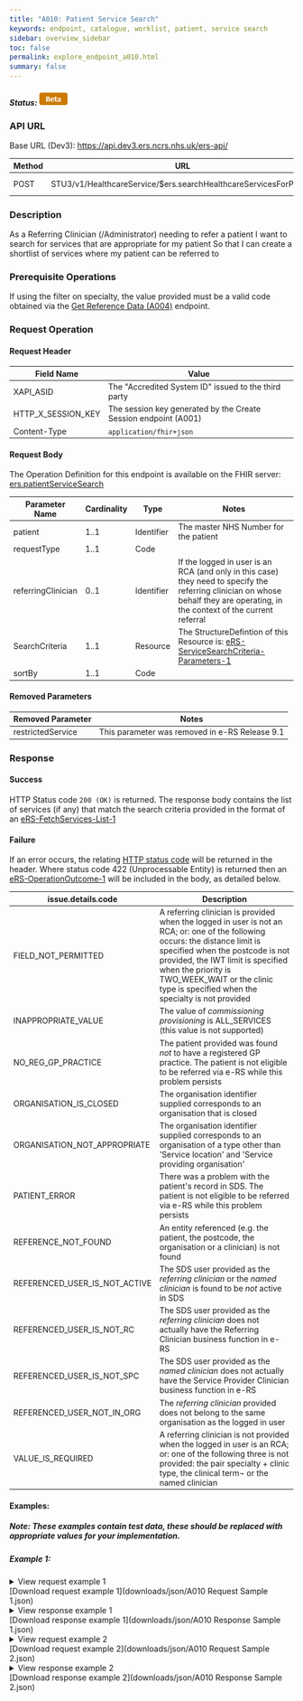 ```yaml
---
title: "A010: Patient Service Search"
keywords: endpoint, catalogue, worklist, patient, service search
sidebar: overview_sidebar
toc: false
permalink: explore_endpoint_a010.html
summary: false
---
```


##### Status: ![Beta](images/icons/api_beta.png)

### API URL

Base URL (Dev3): https://api.dev3.ers.ncrs.nhs.uk/ers-api/

| Method | URL | Authentication |
| -------------| --- | ---------------- |
| POST | STU3/v1/HealthcareService/$ers.searchHealthcareServicesForPatient | Session Token [(Details)](develop_business_flow_bf001.html) |

### Description
As a Referring Clinician (/Administrator) needing to refer a patient
I want to search for services that are appropriate for my patient
So that I can create a shortlist of services where my patient can be referred to

### Prerequisite Operations
If using the filter on specialty, the value provided must be a valid code obtained via the [Get Reference Data (A004)](explore_endpoint_a004.html) endpoint.

### Request Operation

#### Request Header

| Field Name | Value |
| ---- | ---- |
| XAPI_ASID | The "Accredited System ID" issued to the third party |
| HTTP_X_SESSION_KEY | The session key generated by the Create Session endpoint (A001)  |
| Content-Type |	`application/fhir+json` |


#### Request Body
The Operation Definition for this endpoint is available on the FHIR server: [ers.patientServiceSearch](https://fhir.nhs.uk/STU3/OperationDefinition/eRS-PatientServiceSearch-Operation-1)

| Parameter Name             | Cardinality | Type            | Notes |
| -------------------------- | ----------- | --------------- | ----- |
| patient                    | 1..1        | Identifier      | The master NHS Number for the patient  |
| requestType                | 1..1        | Code            |       |
| referringClinician         | 0..1        | Identifier      | If the logged in user is an RCA (and only in this case) they need to specify the referring clinician on whose behalf they are operating, in the context of the current referral |
| SearchCriteria             | 1..1        | Resource        | The StructureDefintion of this Resource is:  [eRS-ServiceSearchCriteria-Parameters-1](https://fhir.nhs.uk/STU3/StructureDefinition/eRS-ServiceSearchCriteria-Parameters-1)  |
| sortBy                     | 1..1        | Code            |       |

#### Removed Parameters  

| Removed Parameter           | Notes |
| --------------------------- | ----------- |
| restrictedService           | This parameter was removed in e-RS Release 9.1 |  


### Response

#### Success
HTTP Status code `200 (OK)` is returned. The response body contains the list of services (if any) that match the search criteria provided in the format of an [eRS-FetchServices-List-1](https://fhir.nhs.uk/STU3/StructureDefinition/eRS-FetchServices-List-1)

#### Failure
If an error occurs, the relating [HTTP status code](explore_error_messages.html) will be returned in the header.
Where status code 422 (Unprocessable Entity) is returned then an [eRS-OperationOutcome-1](https://fhir.nhs.uk/STU3/StructureDefinition/eRS-OperationOutcome-1) will be included in the body, as detailed below.  

| issue.details.code | Description |
| ------------------ | ------ |
| FIELD_NOT_PERMITTED | A referring clinician is provided when the logged in user is not an RCA; or: one of the following occurs: the distance limit is specified when the postcode is not provided, the IWT limit is specified when the priority is TWO_WEEK_WAIT or the clinic type is specified when the specialty is not provided |
| INAPPROPRIATE_VALUE | The value of _commissioning provisioning_ is ALL_SERVICES (this value is not supported) |
| NO_REG_GP_PRACTICE | The patient provided was found *not* to have a registered GP practice. The patient is not eligible to be referred via e-RS while this problem persists |
| ORGANISATION_IS_CLOSED | The organisation identifier supplied corresponds to an organisation that is closed |
| ORGANISATION_NOT_APPROPRIATE | The organisation identifier supplied corresponds to an organisation of a type other than 'Service location' and 'Service providing organisation' |
| PATIENT_ERROR | There was a problem with the patient's record in SDS. The patient is not eligible to be referred via e-RS while this problem persists|
| REFERENCE_NOT_FOUND | An entity referenced (e.g. the patient, the postcode, the organisation or a clinician) is not found |
| REFERENCED_USER_IS_NOT_ACTIVE | The SDS user provided as the _referring clinician_ or the _named clinician_ is found to be *not* active in SDS |
| REFERENCED_USER_IS_NOT_RC | The SDS user provided as the _referring clinician_ does not actually have the Referring Clinician business function in e-RS |
| REFERENCED_USER_IS_NOT_SPC | The SDS user provided as the _named clinician_ does not actually have the Service Provider Clinician business function in e-RS |
| REFERENCED_USER_NOT_IN_ORG | The  _referring clinician_ provided does not belong to the same organisation as the logged in user |
| VALUE_IS_REQUIRED | A referring clinician is not provided when the logged in user is an RCA; or: one of the following three is not provided: the pair specialty + clinic type, the clinical term¬ or the named clinician |

#### Examples:
##### Note: These examples contain test data, these should be replaced with appropriate values for your implementation.  

##### Example 1:  

<details><summary>View request example 1</summary>
<br>
  <pre>
  {
    "resourceType": "Parameters",
    "meta": {
      "profile": [
        "https://fhir.nhs.uk/STU3/StructureDefinition/eRS-PatientServiceSearch-Parameters-1"
      ]
    },
    "parameter": [
      {
        "name": "requestType",
        "valueCoding": {
          "system": "https://fhir.nhs.uk/STU3/CodeSystem/eRS-RequestType-1",
          "code": "APPOINTMENT_REQUEST"
        }
      },
      {
        "name": "sortBy",
        "valueCoding": {
          "system": "https://fhir.nhs.uk/STU3/CodeSystem/eRS-SortBy-1",
          "code": "IWT"
        }
      },
      {
        "name": "patient",
        "valueIdentifier": {
          "system": "http://fhir.nhs.net/Id/nhs-number",
          "value": "1000000001"
        }
      },
      {
        "name": "searchCriteria",
        "resource": {
          "resourceType": "Parameters",
          "meta": {
            "profile": [
              "https://fhir.nhs.uk/STU3/StructureDefinition/eRS-ServiceSearchCriteria-Parameters-1"
            ]
          },
          "id": "ServiceSearchCriteria-1",
          "parameter": [
            {
              "name": "priority",
              "valueCoding": {
                "system": "https://fhir.nhs.uk/STU3/CodeSystem/eRS-Priority-1",
                "code": "ROUTINE"
              }
            },
            {
              "name": "specialty",
              "valueCoding": {
                "system": "https://fhir.nhs.uk/STU3/CodeSystem/eRS-Specialty-1",
                "code": "GENETICS"
              }
            },
            {
              "name": "clinicType",
              "valueCoding": {
                "system": "https://fhir.nhs.uk/STU3/CodeSystem/eRS-ClinicType-1",
                "code": "GENETICS_2"
              }
            },
            {
              "name": "commissioningProvisioning",
              "valueCoding": {
                "system": "https://fhir.nhs.uk/STU3/CodeSystem/eRS-CommissioningProvisioning-1",
                "code": "ALL_AVAILABLE_FOR_BOOKING"
              }
            },
            {
              "name": "ageAndGenderAppropriate",
              "valueBoolean": true
            }
          ]
        }
      }
    ]
  }
  </pre>
</details>  
[Download request example 1](downloads/json/A010 Request Sample 1.json)  

<details><summary>View response example 1</summary>
<br>
  <pre>
  {
    "meta": {
      "profile": [
        "https://fhir.nhs.uk/STU3/StructureDefinition/eRS-FetchServices-List-1"
      ]
    },
    "resourceType": "List",
    "status": "current",
    "mode": "snapshot",
    "entry": [
      {
        "extension": [
          {
            "extension": [
              {
                "url": "displayProminently",
                "valueBoolean": false
              },
              {
                "url": "indicativeAppointmentWaitTime",
                "valueCodeableConcept": {
                  "coding": [
                    {
                      "system": "https://fhir.nhs.uk/STU3/CodeSystem/eRS-IWT-1",
                      "code": "NOT_APPLICABLE"
                    }
                  ]
                }
              }
            ],
            "url": "https://fhir.nhs.uk/STU3/StructureDefinition/Extension-eRS-ServiceSearch-ListItem-1"
          }
        ],
        "item": {
          "extension": [
            {
              "extension": [
                {
                  "url": "serviceName",
                  "valueString": "Triage - Genetics"
                },
                {
                  "url": "specialty",
                  "valueCodeableConcept": {
                    "coding": [
                      {
                        "system": "https://fhir.nhs.uk/STU3/CodeSystem/eRS-Specialty-1",
                        "code": "GENETICS"
                      }
                    ]
                  }
                },
                {
                  "url": "genderTreated",
                  "valueCodeableConcept": {
                    "coding": [
                      {
                        "system": "https://fhir.nhs.uk/STU3/CodeSystem/eRS-GenderTreated-1",
                        "code": "MALE_AND_FEMALE"
                      }
                    ]
                  }
                },
                {
                  "url": "bookableType",
                  "valueCodeableConcept": {
                    "coding": [
                      {
                        "system": "https://fhir.nhs.uk/STU3/CodeSystem/eRS-BookableType-1",
                        "code": "UNSPECIFIED"
                      }
                    ]
                  }
                },
                {
                  "url": "referralLetterRequired",
                  "valueBoolean": true
                },
                {
                  "url": "location",
                  "valueReference": {
                    "display": "ROYAL NAVAL HOSPITAL PLYMOUTH",
                    "identifier": {
                      "system": "https://directory.spineservices.nhs.uk/STU3/Organization",
                      "value": "XMDN2"
                    }
                  }
                },
                {
                  "url": "linkToNHSWebsite",
                  "valueString": "https://www.nhs.uk/service-search/chooseandbook?serviceId=50100"
                },
                {
                  "url": "supportedRequestFlowType",
                  "valueCodeableConcept": {
                    "coding": [
                      {
                        "system": "https://fhir.nhs.uk/STU3/CodeSystem/eRS-RequestFlowType-1",
                        "code": "TRIAGE_REQUEST"
                      }
                    ]
                  }
                },
                {
                  "url": "additionalRequirementSupported",
                  "valueCodeableConcept": {
                    "coding": [
                      {
                        "system": "https://fhir.nhs.uk/STU3/CodeSystem/eRS-AdditionalRequirementType-1",
                        "code": "ADVOCACY"
                      }
                    ]
                  }
                },
                {
                  "url": "additionalRequirementSupported",
                  "valueCodeableConcept": {
                    "coding": [
                      {
                        "system": "https://fhir.nhs.uk/STU3/CodeSystem/eRS-AdditionalRequirementType-1",
                        "code": "INTERPRETER"
                      }
                    ]
                  }
                }
              ],
              "url": "https://fhir.nhs.uk/STU3/StructureDefinition/Extension-eRS-ServiceSummaryView-1"
            }
          ],
          "identifier": {
            "system": "http://fhir.nhs.net/Id/ers-service",
            "value": "50100"
          }
        }
      }
    ]
  }
  </pre>
</details>
[Download response example 1](downloads/json/A010 Response Sample 1.json)  

<details><summary>View request example 2</summary>
<br>
  <pre>
  {
    "resourceType": "Parameters",
    "meta": {
      "profile": [
        "https://fhir.nhs.uk/STU3/StructureDefinition/eRS-PatientServiceSearch-Parameters-1"
      ]
    },
    "parameter": [
      {
        "name": "requestType",
        "valueCoding": {
          "system": "https://fhir.nhs.uk/STU3/CodeSystem/eRS-RequestType-1",
          "code": "APPOINTMENT_REQUEST"
        }
      },
      {
        "name": "sortBy",
        "valueCoding": {
          "system": "https://fhir.nhs.uk/STU3/CodeSystem/eRS-SortBy-1",
          "code": "DISTANCE"
        }
      },
      {
        "name": "patient",
        "valueIdentifier": {
          "system": "http://fhir.nhs.net/Id/nhs-number",
          "value": "1000000001"
        }
      },
      {
        "name": "searchCriteria",
        "resource": {
          "resourceType": "Parameters",
          "meta": {
            "profile": [
              "https://fhir.nhs.uk/STU3/StructureDefinition/eRS-ServiceSearchCriteria-Parameters-1"
            ]
          },
          "id": "ServiceSearchCriteria-1",
          "parameter": [
            {
              "name": "priority",
              "valueCoding": {
                "system": "https://fhir.nhs.uk/STU3/CodeSystem/eRS-Priority-1",
                "code": "ROUTINE"
              }
            },
            {
              "name": "specialty",
              "valueCoding": {
                "system": "https://fhir.nhs.uk/STU3/CodeSystem/eRS-Specialty-1",
                "code": "PODIATRY"
              }
            },
            {
              "name": "clinicType",
              "valueCoding": {
                "system": "https://fhir.nhs.uk/STU3/CodeSystem/eRS-ClinicType-1",
                "code": "NAIL_SURGERY"
              }
            },
            {
              "name": "commissioningProvisioning",
              "valueCoding": {
                "system": "https://fhir.nhs.uk/STU3/CodeSystem/eRS-CommissioningProvisioning-1",
                "code": "ALL_AVAILABLE_FOR_BOOKING"
              }
            },
            {
              "name": "ageAndGenderAppropriate",
              "valueBoolean": true
            }
          ]
        }
      }
    ]
  }
  </pre>
</details>
[Download request example 2](downloads/json/A010 Request Sample 2.json)  

<details><summary>View response example 2</summary>
<br>
  <pre>
  {
    "meta": {
      "profile": [
        "https://fhir.nhs.uk/STU3/StructureDefinition/eRS-FetchServices-List-1"
      ]
    },
    "resourceType": "List",
    "status": "current",
    "mode": "snapshot",
    "entry": [],
    "emptyReason": {
      "coding": [
        {
          "system": "http://hl7.org/fhir/ValueSet/list-empty-reason",
          "code": "nilknown",
          "display": "no results"
        }
      ]
    }
  }
  </pre>
</details>
[Download response example 2](downloads/json/A010 Response Sample 2.json)  
